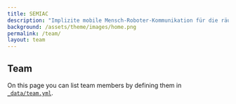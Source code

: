 ```yaml
---
title: SEMIAC 
description: "Implizite mobile Mensch-Roboter-Kommunikation für die räumliche Handlungskoordination mit aktionsspezifischer semantischer Umgebungsmodellierung"
background: /assets/theme/images/home.png
permalink: /team/
layout: team
---
```


## Team

On this page you can list team members by defining them in [`_data/team.yml`](https://raw.githubusercontent.com/peterdesmet/petridish/main/_data/team.yml).
